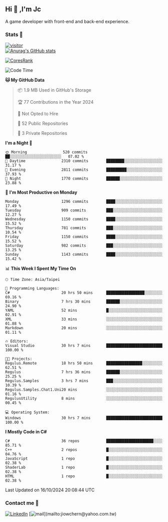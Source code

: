 ## Hi 👋 ,I'm Jc  

A game developer with front-end and back-end experience.  

### Stats  📝
[![visitor](https://visitor-badge.glitch.me/badge?page_id=jiowchern.jiowchern&style=flat-square&color=0088cc)](https://visitor-badge.glitch.me/badge?page_id=jiowchern.jiowchern&style=flat-square&color=0088cc)  
[![Anurag's GitHub stats](https://github-readme-stats.vercel.app/api?username=jiowchern&count_private=true&&show_icons=true)](https://github.com/anuraghazra/github-readme-stats)  
<!-- [![trophy](https://github-profile-trophy.vercel.app/?username=jiowchern)](https://github.com/ryo-ma/github-profile-trophy)   -->
[![CoresRank](https://cr-ss-service.azurewebsites.net/api/ScreenShot?widget=summary&username=jiowchern)](https://cr-ss-service.azurewebsites.net/api/ScreenShot?widget=summary&username=jiowchern)


<!--START_SECTION:waka-->
![Code Time](http://img.shields.io/badge/Code%20Time-1%2C236%20hrs%2051%20mins-blue)

**🐱 My GitHub Data** 

> 📦 1.9 MB Used in GitHub's Storage 
 > 
> 🏆 77 Contributions in the Year 2024
 > 
> 🚫 Not Opted to Hire
 > 
> 📜 52 Public Repositories 
 > 
> 🔑 3 Private Repositories 
 > 
**I'm a Night 🦉** 

```text
🌞 Morning                520 commits         ██░░░░░░░░░░░░░░░░░░░░░░░   07.02 % 
🌆 Daytime                2310 commits        ████████░░░░░░░░░░░░░░░░░   31.17 % 
🌃 Evening                2811 commits        █████████░░░░░░░░░░░░░░░░   37.93 % 
🌙 Night                  1770 commits        ██████░░░░░░░░░░░░░░░░░░░   23.88 % 
```
📅 **I'm Most Productive on Monday** 

```text
Monday                   1296 commits        ████░░░░░░░░░░░░░░░░░░░░░   17.49 % 
Tuesday                  909 commits         ███░░░░░░░░░░░░░░░░░░░░░░   12.27 % 
Wednesday                1150 commits        ████░░░░░░░░░░░░░░░░░░░░░   15.52 % 
Thursday                 781 commits         ███░░░░░░░░░░░░░░░░░░░░░░   10.54 % 
Friday                   1150 commits        ████░░░░░░░░░░░░░░░░░░░░░   15.52 % 
Saturday                 982 commits         ███░░░░░░░░░░░░░░░░░░░░░░   13.25 % 
Sunday                   1143 commits        ████░░░░░░░░░░░░░░░░░░░░░   15.42 % 
```


📊 **This Week I Spent My Time On** 

```text
🕑︎ Time Zone: Asia/Taipei

💬 Programming Languages: 
C#                       20 hrs 50 mins      █████████████████░░░░░░░░   69.16 % 
Binary                   7 hrs 30 mins       ██████░░░░░░░░░░░░░░░░░░░   24.90 % 
YAML                     52 mins             █░░░░░░░░░░░░░░░░░░░░░░░░   02.91 % 
XML                      33 mins             ░░░░░░░░░░░░░░░░░░░░░░░░░   01.88 % 
Markdown                 20 mins             ░░░░░░░░░░░░░░░░░░░░░░░░░   01.11 % 

🔥 Editors: 
Visual Studio            30 hrs 7 mins       █████████████████████████   100.00 % 

🐱‍💻 Projects: 
Regulus.Remote           18 hrs 50 mins      ████████████████░░░░░░░░░   62.51 % 
Regulus                  7 hrs 36 mins       ██████░░░░░░░░░░░░░░░░░░░   25.25 % 
Regulus.Samples          3 hrs 7 mins        ███░░░░░░░░░░░░░░░░░░░░░░   10.39 % 
Regulus.Samples.Chat1.Uni20 mins             ░░░░░░░░░░░░░░░░░░░░░░░░░   01.16 % 
RegulusUtility           8 mins              ░░░░░░░░░░░░░░░░░░░░░░░░░   00.45 % 

💻 Operating System: 
Windows                  30 hrs 7 mins       █████████████████████████   100.00 % 
```

**I Mostly Code in C#** 

```text
C#                       36 repos            █████████████████████░░░░   85.71 % 
C++                      2 repos             █░░░░░░░░░░░░░░░░░░░░░░░░   04.76 % 
JavaScript               1 repo              █░░░░░░░░░░░░░░░░░░░░░░░░   02.38 % 
ShaderLab                1 repo              █░░░░░░░░░░░░░░░░░░░░░░░░   02.38 % 
HTML                     1 repo              █░░░░░░░░░░░░░░░░░░░░░░░░   02.38 % 
```




 Last Updated on 16/10/2024 20:08:44 UTC
<!--END_SECTION:waka-->



### Contact me 💬
[![LinkedIn](https://img.shields.io/badge/-JiowchernChen-0077B5?style==flat-square&logo=LinkedIn&logoColor=white)](https://www.linkedin.com/in/jiowchern-chen-4aaa90b7/) [![mail](https://img.shields.io/badge/-jiowchern%40yahoo.com.tw-blueviolet?style=flat-square&logo=yahoo!)](mailto:jiowchern@yahoo.com.tw)    

<!-- [![Linkedin Badge](https://img.shields.io/badge/-LinkedIn-blue?style=flat-square&logo=Linkedin&logoColor=white&link=https://www.linkedin.com/in/jiowchern-chen-4aaa90b7/)](https://www.linkedin.com/in/jiowchern-chen-4aaa90b7/) -->


<!--
**jiowchern/jiowchern** is a ✨ _special_ ✨ repository because its `README.md` (this file) appears on your GitHub profile.

Here are some ideas to get you started:

- 🔭 I’m currently working on ...
- 🌱 I’m currently learning ...
- 👯 I’m looking to collaborate on ...
- 🤔 I’m looking for help with ...
- 💬 Ask me about ...
- 📫 How to reach me: ...
- 😄 Pronouns: ...
- ⚡ Fun fact: ...
-->
